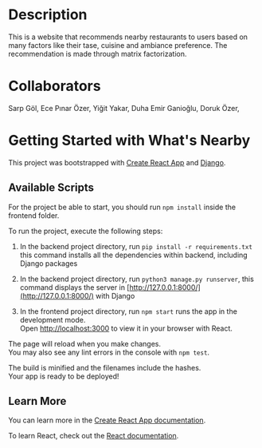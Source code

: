 # Description

This is a website that recommends nearby restaurants to users based on many factors like their tase, cuisine and ambiance preference. The recommendation is made through matrix factorization. 

# Collaborators
Sarp Göl,
Ece Pınar Özer,
Yiğit Yakar,
Duha Emir Ganioğlu,
Doruk Özer,

# Getting Started with What's Nearby

This project was bootstrapped with [Create React App](https://github.com/facebook/create-react-app) and [Django](https://www.djangoproject.com/).


## Available Scripts
For the project be able to start, you should run `npm install` inside the frontend folder.

To run the project, execute the following steps:

1. In the backend project directory, run `pip install -r requirements.txt`
this command installs all the dependencies within backend, including Django packages

2. In the backend project directory, run `python3 manage.py runserver`, 
this command displays the server in [http://127.0.0.1:8000/](http://127.0.0.1:8000/) with Django

3. In the frontend project directory, run `npm start` runs the app in the development mode.\
Open [http://localhost:3000](http://localhost:3000) to view it in your browser with React.


The page will reload when you make changes.\
You may also see any lint errors in the console with `npm test`.

The build is minified and the filenames include the hashes.\
Your app is ready to be deployed!

## Learn More

You can learn more in the [Create React App documentation](https://facebook.github.io/create-react-app/docs/getting-started).

To learn React, check out the [React documentation](https://reactjs.org/).

